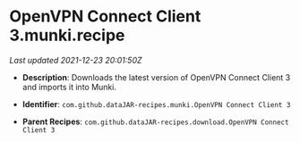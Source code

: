 # OpenVPN Connect Client 3.munki.recipe

_Last updated 2021-12-23 20:01:50Z_

- **Description**: Downloads the latest version of OpenVPN Connect Client 3 and imports it into Munki.

- **Identifier**: `com.github.dataJAR-recipes.munki.OpenVPN Connect Client 3`

- **Parent Recipes**: `com.github.dataJAR-recipes.download.OpenVPN Connect Client 3`
